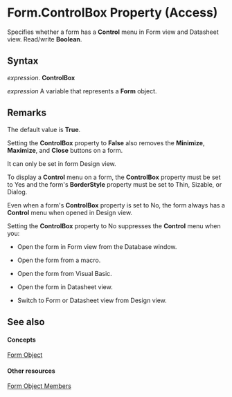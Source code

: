 
# Form.ControlBox Property (Access)

Specifies whether a form has a  **Control** menu in Form view and Datasheet view. Read/write **Boolean**.


## Syntax

 _expression_. **ControlBox**

 _expression_ A variable that represents a **Form** object.


## Remarks

The default value is  **True**.

Setting the  **ControlBox** property to **False** also removes the **Minimize**, **Maximize**, and **Close** buttons on a form.

It can only be set in form Design view.

To display a  **Control** menu on a form, the **ControlBox** property must be set to Yes and the form's **BorderStyle** property must be set to Thin, Sizable, or Dialog.

Even when a form's  **ControlBox** property is set to No, the form always has a **Control** menu when opened in Design view.

Setting the  **ControlBox** property to No suppresses the **Control** menu when you:


- Open the form in Form view from the Database window.
    
- Open the form from a macro.
    
- Open the form from Visual Basic.
    
- Open the form in Datasheet view.
    
- Switch to Form or Datasheet view from Design view.
    

## See also


#### Concepts


[Form Object](72ef9219-142b-b690-b696-3eba9a5d4522.md)
#### Other resources


[Form Object Members](e1976b58-28ca-8f76-cdf3-6732cb06ce6c.md)
